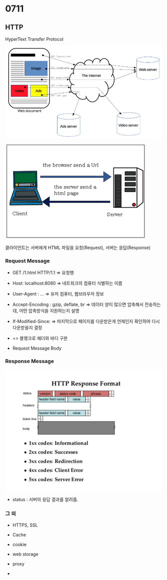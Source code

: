 # 0711

## HTTP

HyperText Transfer Protocol

![image-0](images/image-0.png)

![image-1](images/image-1.png)

클라이언트는 서버에게 HTML 파일을 요청(Request), 서버는 응답(Response)

### Request Message

- GET /1.html HTTP/1.1 => 요청행

- Host: localhost:8080 => 네트워크의 컴퓨터 식별하는 이름

- User-Agent : ... => 유저 컴퓨터, 웹브라우저 정보

- Accept-Encoding : gzip, deflate, br => 데이터 양이 많으면 압축해서 전송하는데, 어떤 압축방식을 지원하는지 설명

- If-Modified-Since: => 마지막으로 페이지를 다운받은게 언제인지 확인하여 다시 다운받을지 결정

- <blank line> => 블랭크로 헤더와 바디 구분

- Request Message Body

### Response Message

![image-2](images/image-2.png)

- status : 서버의 응답 결과를 알려줌.

### 그 외

- HTTPS, SSL

- Cache

- cookie

- web storage

- proxy

-
